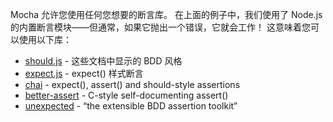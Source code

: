 Mocha 允许您使用任何您想要的断言库。 在上面的例子中，我们使用了 Node.js 的内置断言模块——但通常，如果它抛出一个错误，它就会工作！ 这意味着您可以使用以下库：

- [should.js](https://github.com/shouldjs/should.js) - 这些文档中显示的 BDD 风格
- [expect.js](https://github.com/LearnBoost/expect.js) - expect() 样式断言
- [chai](https://www.chaijs.com/) - expect(), assert() and should-style assertions
- [better-assert](https://github.com/visionmedia/better-assert) - C-style self-documenting assert()
- [unexpected](https://unexpected.js.org/) - “the extensible BDD assertion toolkit”